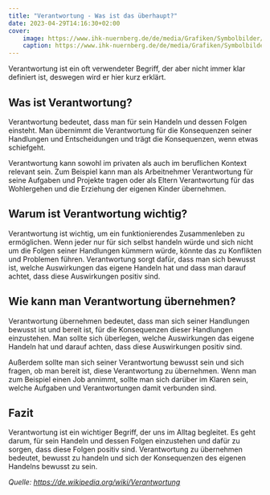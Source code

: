```yaml
---
title: "Verantwortung - Was ist das überhaupt?"
date: 2023-04-29T14:16:30+02:00
cover:
    image: https://www.ihk-nuernberg.de/de/media/Grafiken/Symbolbilder/Symbolbilder/globus-schutz-haende-verantwortung-weltkugel-content.jpg
    caption: https://www.ihk-nuernberg.de/de/media/Grafiken/Symbolbilder/Symbolbilder/globus-schutz-haende-verantwortung-weltkugel-content.jpg
---
```


Verantwortung ist ein oft verwendeter Begriff, der aber nicht immer klar definiert ist, deswegen wird er hier kurz erklärt.

Was ist Verantwortung?
----------------------

Verantwortung bedeutet, dass man für sein Handeln und dessen Folgen einsteht. Man übernimmt die Verantwortung für die Konsequenzen seiner Handlungen und Entscheidungen und trägt die Konsequenzen, wenn etwas schiefgeht.

Verantwortung kann sowohl im privaten als auch im beruflichen Kontext relevant sein. Zum Beispiel kann man als Arbeitnehmer Verantwortung für seine Aufgaben und Projekte tragen oder als Eltern Verantwortung für das Wohlergehen und die Erziehung der eigenen Kinder übernehmen.

Warum ist Verantwortung wichtig?
--------------------------------

Verantwortung ist wichtig, um ein funktionierendes Zusammenleben zu ermöglichen. Wenn jeder nur für sich selbst handeln würde und sich nicht um die Folgen seiner Handlungen kümmern würde, könnte das zu Konflikten und Problemen führen. Verantwortung sorgt dafür, dass man sich bewusst ist, welche Auswirkungen das eigene Handeln hat und dass man darauf achtet, dass diese Auswirkungen positiv sind.

Wie kann man Verantwortung übernehmen?
--------------------------------------

Verantwortung übernehmen bedeutet, dass man sich seiner Handlungen bewusst ist und bereit ist, für die Konsequenzen dieser Handlungen einzustehen. Man sollte sich überlegen, welche Auswirkungen das eigene Handeln hat und darauf achten, dass diese Auswirkungen positiv sind.

Außerdem sollte man sich seiner Verantwortung bewusst sein und sich fragen, ob man bereit ist, diese Verantwortung zu übernehmen. Wenn man zum Beispiel einen Job annimmt, sollte man sich darüber im Klaren sein, welche Aufgaben und Verantwortungen damit verbunden sind.

Fazit
-----

Verantwortung ist ein wichtiger Begriff, der uns im Alltag begleitet. Es geht darum, für sein Handeln und dessen Folgen einzustehen und dafür zu sorgen, dass diese Folgen positiv sind. Verantwortung zu übernehmen bedeutet, bewusst zu handeln und sich der Konsequenzen des eigenen Handelns bewusst zu sein.


*Quelle: https://de.wikipedia.org/wiki/Verantwortung*